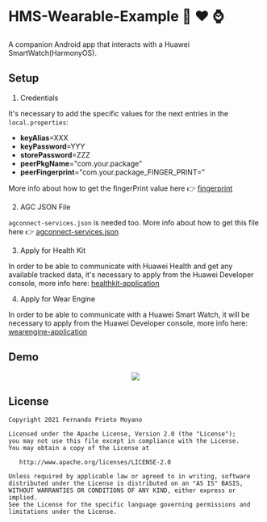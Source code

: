 ﻿# HMS-Wearable-Example :iphone: :hearts: :watch:

A companion Android app that interacts with a Huawei SmartWatch(HarmonyOS).

## Setup
1. Credentials

It's necessary to add the specific values for the next entries in the `local.properties`:
* **keyAlias**=XXX
* **keyPassword**=YYY
* **storePassword**=ZZZ
* **peerPkgName**="com.your.package"
* **peerFingerprint**="com.your.package_FINGER_PRINT="

More info about how to get the fingerPrint value here :point_right: [fingerprint]

2. AGC JSON File

`agconnect-services.json` is needed too. More info about how to get this file here  :point_right: [agconnect-services.json]

3. Apply for Health Kit

In order to be able to communicate with Huawei Health and get any available tracked data, it's necessary to apply from the Huawei Developer console, more info here: [healthkit-application]

4. Apply for Wear Engine

In order to be able to communicate with a Huawei Smart Watch, it will be necessary to apply from the Huawei Developer console, more info here: [wearengine-application]

## Demo

<p align="center">
  <img src="art/Demo-SpaceX.gif">
</p>


## License

    Copyright 2021 Fernando Prieto Moyano

    Licensed under the Apache License, Version 2.0 (the "License");
    you may not use this file except in compliance with the License.
    You may obtain a copy of the License at

       http://www.apache.org/licenses/LICENSE-2.0

    Unless required by applicable law or agreed to in writing, software
    distributed under the License is distributed on an "AS IS" BASIS,
    WITHOUT WARRANTIES OR CONDITIONS OF ANY KIND, either express or implied.
    See the License for the specific language governing permissions and
    limitations under the License.

[fingerprint]: https://developer.huawei.com/consumer/en/doc/development/connectivity-Guides/fitnesswatch-send-message-0000001052460491#EN-US_TOPIC_0000001074076988__section1361217411408
[agconnect-services.json]: https://developer.huawei.com/consumer/de/doc/development/AppGallery-connect-Guides/agc-get-started
[healthkit-application]: https://developer.huawei.com/consumer/en/doc/development/HMSCore-Guides/apply-kitservice-0000001050071707
[wearengine-application]: https://developer.huawei.com/consumer/en/doc/development/connectivity-Guides/applying-wearengine-0000001050777982